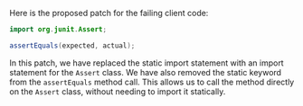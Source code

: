Here is the proposed patch for the failing client code:

```java
import org.junit.Assert;
```

```java
assertEquals(expected, actual);
```

In this patch, we have replaced the static import statement with an import statement for the `Assert` class. We have also removed the static keyword from the `assertEquals` method call. This allows us to call the method directly on the `Assert` class, without needing to import it statically.